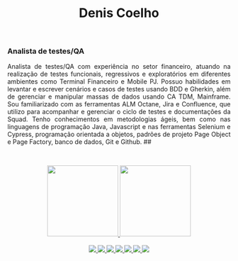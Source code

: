 <p align="left">
<h1 align ="center">Denis Coelho</h1>
<br>

<h3>Analista de testes/QA</h3>

<p style="text-align: justify;">
Analista de testes/QA com experiência no setor financeiro, atuando na realização de testes funcionais, regressivos e exploratórios em diferentes ambientes como Terminal Financeiro e Mobile PJ. Possuo habilidades em levantar e escrever cenários e casos de testes usando BDD e Gherkin, além de gerenciar e manipular massas de dados usando CA TDM, Mainframe. Sou familiarizado com as ferramentas ALM Octane, Jira e Confluence, que utilizo para acompanhar e gerenciar o ciclo de testes e documentações da Squad. Tenho conhecimentos em metodologias ágeis, bem como nas linguagens de programação Java, Javascript e nas ferramentas Selenium e Cypress, programação orientada a objetos, padrões de projeto Page Object e Page Factory, banco de dados, Git e Github.
   ##
<p/>
<p/>
<p>
   <br>
</p>   
  <div align="center">
    <a href="https://github.com/deniscoelho-js">
    <img height="160em" src="https://github-readme-stats.vercel.app/api?username=deniscoelho-js&layout=compact&langs_count=7&theme=midnight-purple"/>
    <img height="160em" src="https://github-readme-stats.vercel.app/api/top-langs/?username=deniscoelho-js&layout=compact&langs_count=7&theme=midnight-purple"/>
  </div>

  <div style="display: inline_block" align="center" ><br>
    <img src="https://img.shields.io/badge/-selenium-%43B02A?style=for-the-badge&logo=selenium&logoColor=white"/>
    <img src="https://img.shields.io/badge/-cypress-%23E5E5E5?style=for-the-badge&logo=cypress&logoColor=058a5e"/>
    <img src="https://img.shields.io/badge/github-%23121011.svg?style=for-the-badge&logo=github&logoColor=white"/>
    <img src="https://img.shields.io/badge/bitbucket-%230047B3.svg?style=for-the-badge&logo=bitbucket&logoColor=white"/>
    <img src="https://img.shields.io/badge/java-%23ED8B00.svg?style=for-the-badge&logo=java&logoColor=white"/>
    <img src ="https://img.shields.io/badge/typescript-007ACC?&logo=TypeScript&style=for-the-badge&logoColor=white"/>
    <img src ="https://img.shields.io/badge/javascript-%23323330.svg?style=for-the-badge&logo=javascript&logoColor=%23F7DF1E"/>
  </div>
